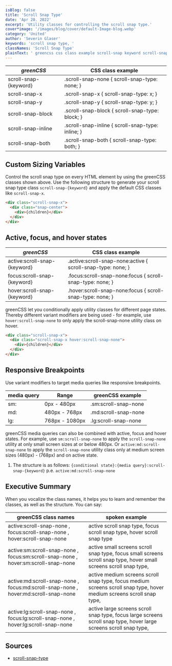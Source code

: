 ```yaml
---
isBlog: false
title: 'Scroll Snap Type'
date: 'Apr 20. 2022'
excerpt: 'Utility classes for controlling the scroll snap type.'
cover*image: '/images/blog/cover/default-Image-blog.webp'
category: 'United'
author: 'Severin Glaser'
keywords: 'scroll snap type, '
classNames: 'Scroll Snap Type'
plainText: ' greencss css class example scroll-snap keyword scroll-snap-none scroll-snap-type: none; scroll-snap-x scroll-snap-x scroll-snap-type: x; scroll-snap-y scroll-snap-y scroll-snap-type: y; scroll-snap-block scroll-snap-block scroll-snap-type: block; scroll-snap-inline scroll-snap-inline scroll-snap-type: inline; scroll-snap-both scroll-snap-both scroll-snap-type: both; custom sizing variables control the scroll snap type on every html element by using the greencss classes shown above use the following structure to generate your scroll snap type class `scroll-snap keyword ` and apply the default css classes like `scroll-snap-x`  active focus and hover states greencss css class example active:scroll-snap keyword active :scroll-snap-none:active scroll-snap-type: none; focus:scroll-snap keyword focus :scroll-snap-none:focus scroll-snap-type: none; hover:scroll-snap keyword hover :scroll-snap-none:focus scroll-snap-type: none; greencss let you conditionally apply utility classes for different page states thereby different variant modifiers are being used for example use `hover:scroll-snap-none` to only apply the scroll-snap-none utility class on hover  responsive breakpoints use variant modifiers to target media queries like responsive breakpoints media query range greencss example sm: 0px 480px sm:scroll-snap-none md: 480px 768px md:scroll-snap-none lg: 768px 1080px lg:scroll-snap-none greencss media queries can also be combined with active focus and hover states for example use `sm:scroll-snap-none` to apply the `scroll-snap-none` utility at only small screen sizes at or below 480px or `active:md:scroll-snap-none` to apply the `scroll-snap-none` utility class only at medium screen sizes 480px 768px and on active state 1 the structure is as follows: ` conditional state : media query :scroll-snap keyword ` p e `active:md:scroll-snap-none` executive summary when you vocalize the class names it helps you to learn and remember the classes as well as the structure you can say: greencss class names spoken example active:scroll-snap-none focus:scroll-snap-none hover:scroll-snap-none active scroll snap type focus scroll snap type hover scroll snap type active:sm:scroll-snap-none focus:sm:scroll-snap-none hover:sm:scroll-snap-none active small screens scroll snap type focus small screens scroll snap type hover small screens scroll snap type active:md:scroll-snap-none focus:md:scroll-snap-none hover:md:scroll-snap-none active medium screens scroll snap type focus medium screens scroll snap type hover medium screens scroll snap type active:lg:scroll-snap-none focus:lg:scroll-snap-none hover:lg:scroll-snap-none active large screens scroll snap type focus large screens scroll snap type hover large screens scroll snap type sources scroll-snap-type https: developer mozilla org en-us docs web css scroll-snap-type '
---
```


| _greenCSS_            | CSS class example                                 |
| --------------------- | ------------------------------------------------- |
| scroll-snap-{keyword} | .scroll-snap-none { scroll-snap-type: none; }     |
| scroll-snap-x         | .scroll-snap-x { scroll-snap-type: x; }           |
| scroll-snap-y         | .scroll-snap-y { scroll-snap-type: y; }           |
| scroll-snap-block     | .scroll-snap-block { scroll-snap-type: block; }   |
| scroll-snap-inline    | .scroll-snap-inline { scroll-snap-type: inline; } |
| scroll-snap-both      | .scroll-snap-both { scroll-snap-type: both; }     |

## Custom Sizing Variables

Control the scroll snap type on every HTML element by using the greenCSS classes shown above. Use the following structure to generate your scroll snap type class `scroll-snap-{keyword}` and apply the default CSS classes like `scroll-snap-x`.

```html
<div class="scroll-snap-x">
  <div class="snap-center">
    <div>{children}</div>
  </div>
</div>
```

## Active, focus, and hover states

| _greenCSS_                   | CSS class example                                            |
| ---------------------------- | ------------------------------------------------------------ |
| active:scroll-snap-{keyword} | .active\:scroll-snap-none:active { scroll-snap-type: none; } |
| focus:scroll-snap-{keyword}  | .focus\:scroll-snap-none:focus { scroll-snap-type: none; }   |
| hover:scroll-snap-{keyword}  | .hover\:scroll-snap-none:focus { scroll-snap-type: none; }   |

greenCSS let you conditionally apply utility classes for different page states. Thereby different variant modifiers are being used - for example, use `hover:scroll-snap-none` to only apply the scroll-snap-none utility class on hover.

```html
<div class="scroll-snap-x">
  <div class="scroll-snap-x hover:scroll-snap-none">
    <div>{children}</div>
  </div>
</div>
```

## Responsive Breakpoints

Use variant modifiers to target media queries like responsive breakpoints.

| media query | Range          | greenCSS example     |
| ----------- | -------------- | -------------------- |
| sm:         | 0px - 480px    | .sm:scroll-snap-none |
| md:         | 480px - 768px  | .md:scroll-snap-none |
| lg:         | 768px - 1080px | .lg:scroll-snap-none |

greenCSS media queries can also be combined with active, focus and hover states. For example, use `sm:scroll-snap-none` to apply the `scroll-snap-none` utility at only small screen sizes at or below 480px. Or `active:md:scroll-snap-none` to apply the `scroll-snap-none` utility class only at medium screen sizes (480px) - (768px) and on active state.

1. The structure is as follows: `{conditional state}:{media query}:scroll-snap-{keyword}` p.e. `active:md:scroll-snap-none`

## Executive Summary

When you vocalize the class names, it helps you to learn and remember the classes, as well as the structure. You can say:

| greenCSS class names                                                               | spoken example                                                                                                        |
| ---------------------------------------------------------------------------------- | --------------------------------------------------------------------------------------------------------------------- |
| active:scroll-snap-none , focus:scroll-snap-none , hover:scroll-snap-none          | active scroll snap type, focus scroll snap type, hover scroll snap type                                               |
| active:sm:scroll-snap-none , focus:sm:scroll-snap-none , hover:sm:scroll-snap-none | active small screens scroll snap type, focus small screens scroll snap type, hover small screens scroll snap type,    |
| active:md:scroll-snap-none , focus:md:scroll-snap-none , hover:md:scroll-snap-none | active medium screens scroll snap type, focus medium screens scroll snap type, hover medium screens scroll snap type, |
| active:lg:scroll-snap-none , focus:lg:scroll-snap-none , hover:lg:scroll-snap-none | active large screens scroll snap type, focus large screens scroll snap type, hover large screens scroll snap type,    |

## Sources

- [scroll-snap-type](https://developer.mozilla.org/en-US/docs/Web/CSS/scroll-snap-type)
